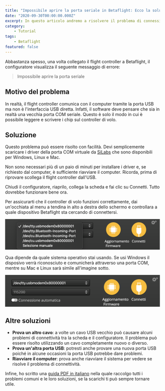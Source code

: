 ```yaml
---
title: "Impossibile aprire la porta seriale in Betaflight: Ecco la soluzione"
date: "2020-09-30T00:00:00.000Z"
excerpt: In questo articolo andremo a risolvere il problema di connessione a Betaflight più comune. Se non riesci a connetterti a Betaflight perché esce il messaggio di errore "Impossibile aprire la porta seriale", questo articolo fa per te.
category:
    - Tutorial
tags: 
    - Betaflight
featured: false
---
```


Abbastanza spesso, una volta collegato il flight controller a Betaflight, il configuratore visualizza il seguente messaggio di errore:
> Impossibile aprire la porta seriale

## Motivo del problema
In realtà, il flight controller comunica con il computer tramite la porta USB ma non è l'interfaccia USB diretta.
Infatti, il software deve pensare che sia in realtà una vecchia porta COM seriale. Questo è solo il modo in cui è possibile leggere e scrivere i chip sul controller di volo.

## Soluzione
Questo problema può essere risolto con facilità. Devi semplicemente scaricare i driver della porta COM virtuale da <a href="https://www.silabs.com/products/development-tools/software/usb-to-uart-bridge-vcp-drivers" rel="nofollow" rel="noreferrer" target="_blank">SiLabs</a> che sono disponibili per Windows, Linux e Mac.

Non sono necessari più di un paio di minuti per installare i driver e, se richiesto dal computer, è sufficiente riavviare il computer. Ricorda, prima di riprovare scollega il flight controller dall'USB.

Chiudi il configuratore, riaprilo, collega la scheda e fai clic su Connetti. Tutto dovrebbe funzionare bene ora.

Per assicurarti che il controller di volo funzioni correttamente, dai un'occhiata al menu a tendina in alto a destra dello schermo e controllara a quale dispositivo Betaflight sta cercando di connettersi.

![Dispositivi visti da Betaflight](./bf_dispositivi.png)

Qua dipende da quale sistema operativo stai usando. Se usi Windows il disposivo verrà riconosciuto e comunicherà attraverso una porta COM, mentre su Mac e Linux sarà simile all'imagine sotto.

![Connessione a Betaflight](./bf_connessione.png)


## Altre soluzioni
- **Prova un altro cavo**: a volte un cavo USB vecchio può causare alcuni problemi di connettività tra la scheda e il configuratore. Il problema può essere risolto utilizzando un cavo completamente nuovo o diverso.
- **Prova un'altra porta USB**: potresti anche provare una nuova porta USB poiché in alcune occasioni la porta USB potrebbe dare problemi.
- **Riavviare il computer**: prova anche riavviare il sistema per vedere se risolve il problema di connettività.

Infine, ho scritto una [guida PDF in italiano](https://lucafpv.com/problemi-comuni-droni-fpv/) nella quale raccolgo tutti i problemi comuni e le loro soluzioni, se la scarichi ti può sempre tornare utile.